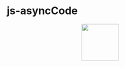 # js-asyncCode


<div id="header" align="center">
  <img src="https://user-images.githubusercontent.com/26580474/235278821-107d93af-089b-4de7-a48f-c4d2307bfc14.gif" width="100"/>
</div>
